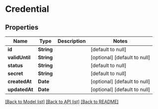 # Credential
## Properties

Name | Type | Description | Notes
------------ | ------------- | ------------- | -------------
**id** | **String** |  | [default to null]
**validUntil** | **String** |  | [optional] [default to null]
**status** | **String** |  | [default to null]
**secret** | **String** |  | [default to null]
**createdAt** | **Date** |  | [optional] [default to null]
**updatedAt** | **Date** |  | [optional] [default to null]

[[Back to Model list]](../README.md#documentation-for-models) [[Back to API list]](../README.md#documentation-for-api-endpoints) [[Back to README]](../README.md)


